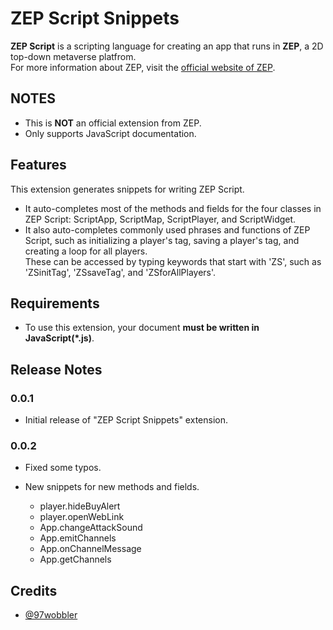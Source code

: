 # ZEP Script Snippets

**ZEP Script** is a scripting language for creating an app that runs in **ZEP**, a 2D top-down metaverse platfrom.<br>
For more information about ZEP, visit the [official website of ZEP](https://zep.us/home/landing).

## NOTES

* This is **NOT** an official extension from ZEP.
* Only supports JavaScript documentation.

## Features

This extension generates snippets for writing ZEP Script.

* It auto-completes most of the methods and fields for the four classes in ZEP Script: ScriptApp, ScriptMap, ScriptPlayer, and ScriptWidget.
* It also auto-completes commonly used phrases and functions of ZEP Script, such as initializing a player's tag, saving a player's tag, and creating a loop for all players. <br>These can be accessed by typing keywords that start with 'ZS', such as 'ZSinitTag', 'ZSsaveTag', and 'ZSforAllPlayers'.

## Requirements

- To use this extension, your document **must be written in JavaScript(*.js)**.

## Release Notes

### 0.0.1

* Initial release of "ZEP Script Snippets" extension.

### 0.0.2

* Fixed some typos.
* New snippets for new methods and fields.

    * player.hideBuyAlert
    * player.openWebLink
    * App.changeAttackSound
    * App.emitChannels
    * App.onChannelMessage
    * App.getChannels

## Credits

* [@97wobbler](https://github.com/97wobbler)